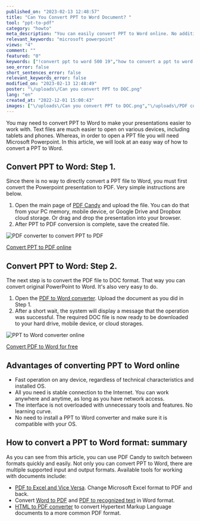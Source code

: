 ```yaml
---
published_on: "2023-02-13 12:48:57"
title: "Can You Convert PPT to Word Document? "
tool: "ppt-to-pdf"
category: "howto"
meta_description: "You can easily convert PPT to Word online. No additional software installation is required."
relevant_keywords: "microsoft powerpoint"
views: "4"
comment: ""
featured: "0"
keywords: ["!convert ppt to word 500 19","how to convert a ppt to word 250 12","powerpoint to word 450 14","convert powerpoint to word 700 15","ppt to word 400 23","ppt to word converter 600 17","converting ppt to word 600 12","convert ppt to pdf 2000 56"]
seo_error: false
short_sentences_error: false
relevant_keywords_error: false
modified_on: "2023-02-13 12:48:49"
poster: "\/uploads\/Can you convert PPT to DOC.png"
lang: "en"
created_at: "2022-12-01 15:00:43"
images: ["\/uploads\/Can you convert PPT to DOC.png","\/uploads\/PDF converter to convert PPT to PDF.gif","\/uploads\/PPT to Word converter online.gif"]
---
```


You may need to convert PPT to Word to make your presentations easier to work with. Text files are much easier to open on various devices, including tablets and phones. Whereas, in order to open a PPT file you will need Microsoft Powerpoint. In this article, we will look at an easy way of how to convert a PPT to Word.

## Convert PPT to Word: Step 1.

Since there is no way to directly convert a PPT file to Word, you must first convert the Powerpoint presentation to PDF. Very simple instructions are below.

1. Open the main page of [PDF Candy](/) and upload the file. You can do that from your PC memory, mobile device, or Google Drive and Dropbox cloud storage. Or drag and drop the presentation into your browser.
2. After PPT to PDF conversion is complete, save the created file.

![PDF converter to convert PPT to PDF](/uploads/PDF%20converter%20to%20convert%20PPT%20to%20PDF.gif "Convert PPT to PDF with universal PDF converter")


<!--ttf-->
[Convert PPT to PDF online](/ppt-to-pdf.html)

## Convert PPT to Word: Step 2.

The next step is to convert the PDF file to DOC format. That way you can convert original PowerPoint to Word. It's also very easy to do.

1. Open the [PDF to Word converter](/pdf-to-word.html). Upload the document as you did in Step 1.
2. After a short wait, the system will display a message that the operation was successful. The required DOC file is now ready to be downloaded to your hard drive, mobile device, or cloud storages.

![PPT to Word converter online](/uploads/PPT%20to%20Word%20converter%20online.gif "Free online PPT to Word converter")

<!--ttf-->
[Convert PDF to Word for free](/pdf-to-word.html)

## Advantages of converting PPT to Word online

- Fast operation on any device, regardless of technical characteristics and installed OS.
- All you need is stable connection to the Internet. You can work anywhere and anytime, as long as you have network access.
- The interface is not overloaded with unnecessary tools and features. No learning curve.
- No need to install a PPT to Word converter and make sure it is compatible with your OS.

## How to convert a PPT to Word format: summary

As you can see from this article, you can use PDF Candy to switch between formats quickly and easily. Not only you can convert PPT to Word, there are multiple supported input and output formats. Available tools for working with documents include:

- [PDF to Excel and Vice Versa](/blog/pdf-to-excel-and-vice-versa.html). Change Microsoft Excel format to PDF and back.
- Convert [Word to PDF](/word-to-pdf.html) and [PDF to recognized text](/pdf-to-word.html) in Word format.
- [HTML to PDF converter](/html-to-pdf.html) to convert Hypertext Markup Language documents to a more common PDF format.
